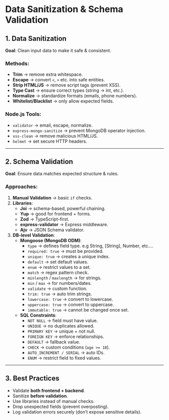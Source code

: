 # Data Sanitization & Schema Validation

## 1. Data Sanitization

**Goal**: Clean input data to make it safe & consistent.

### Methods:

- **Trim** → remove extra whitespace.
- **Escape** → convert `<`, `>` etc. into safe entities.
- **Strip HTML/JS** → remove script tags (prevent XSS).
- **Type Cast** → ensure correct types (string → int, etc.).
- **Normalize** → standardize formats (emails, phone numbers).
- **Whitelist/Blacklist** → only allow expected fields.

### Node.js Tools:

- `validator` → email, escape, normalize.
- `express-mongo-sanitize` → prevent MongoDB operator injection.
- `xss-clean` → remove malicious HTML/JS.
- `helmet` → set secure HTTP headers.

---

## 2. Schema Validation

**Goal**: Ensure data matches expected structure & rules.

### Approaches:

1. **Manual Validation** → basic `if` checks.
2. **Libraries**:
   - **Joi** → schema-based, powerful chaining.
   - **Yup** → good for frontend + forms.
   - **Zod** → TypeScript-first.
   - **express-validator** → Express middleware.
   - **Ajv** → JSON Schema validator.
3. **DB-level Validation**:
   - **Mongoose (MongoDB ODM)**:
     - `type` → defines field type. e.g String, [String], Number, etc....
     - `required: true` → must be provided.
     - `unique: true` → creates a unique index.
     - `default` → set default values.
     - `enum` → restrict values to a set.
     - `match` → regex pattern check.
     - `minlength` / `maxlength` → for strings.
     - `min` / `max` → for numbers/dates.
     - `validate` → custom function.
     - `trim: true` → auto trim strings.
     - `lowercase: true` → convert to lowercase.
     - `uppercase: true` → convert to uppercase.
     - `immutable: true` → cannot be changed once set.
   - **SQL Constraints**:
     - `NOT NULL` → field must have value.
     - `UNIQUE` → no duplicates allowed.
     - `PRIMARY KEY` → unique + not null.
     - `FOREIGN KEY` → enforce relationships.
     - `DEFAULT` → fallback value.
     - `CHECK` → custom conditions (`age >= 18`).
     - `AUTO_INCREMENT / SERIAL` → auto IDs.
     - `ENUM` → restrict field to fixed values.

---

## 3. Best Practices

- Validate **both frontend + backend**.
- Sanitize **before validation**.
- Use libraries instead of manual checks.
- Drop unexpected fields (prevent overposting).
- Log validation errors securely (don’t expose sensitive details).
